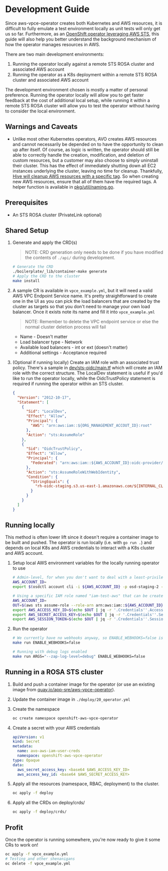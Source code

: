# Development Guide

Since aws-vpce-operator creates both Kubernetes and AWS resources, it is difficult to fully emulate a test environment
locally as unit tests will only get us so far. Furthermore, as an [OpenShift operator leveraging AWS STS](https://cloud.redhat.com/blog/what-is-aws-sts-and-how-does-red-hat-openshift-service-on-aws-rosa-use-sts),
this guide will also help you better understand the background mechanism of how the operator manages resources in AWS.

There are two main development environments:

   1. Running the operator locally against a remote STS ROSA cluster and associated AWS account
   2. Running the operator as a K8s deployment within a remote STS ROSA cluster and associated AWS account

The development environment chosen is mostly a matter of personal preference. Running the operator locally will allow
you to get faster feedback at the cost of additional local setup, while running it within a remote STS ROSA cluster will
allow you to test the operator without having to consider the local environment.

## Warnings and Caveats

- Unlike most other Kubernetes operators, AVO creates AWS resources and cannot necessarily be depended on to have the
opportunity to clean up after itself. Of course, as logic is written, the operator should still be able to correctly handle the
creation, modification, and deletion of custom resources, but a customer may also choose to simply uninstall their
cluster. This has the effect of immediately shutting down all EC2 instances underlying the cluster, leaving no time for
cleanup. Thankfully, [Hive will cleanup AWS resources with a specific tag](https://github.com/openshift/hive/blob/2801c6b99a37e915382ef0858586688efa9416f5/pkg/install/generate.go#L545-L577).
So when creating new AWS resources, ensure that all of them have the required tags. A helper function is available in 
[pkg/util/naming.go](https://github.com/openshift/aws-vpce-operator/blob/fb4ba0bc5f93bc4a10e0d8640b1ace8552d4bf0b/pkg/util/naming.go#L33-L35).

## Prerequisites

* An STS ROSA cluster (PrivateLink optional)

## Shared Setup

1. Generate and apply the CRD(s)

    > NOTE: CRD generation only needs to be done if you have modified the contents of `./api/` during development.

    ```bash
   # Generate the CRD
    ./boilerplate/_lib/container-make generate
    # Apply the CRD to the cluster
    make install
    ```

2. A sample CR is available in `vpce_example.yml`, but it will need a valid AWS VPC Endpoint Service name.
It's pretty straightforward to create one in the UI as you can pick the load balancers that are created by the cluster
as targets so that you don't need to manage your own load balancer. Once it exists note its name and fill it into `vpce_example.yml`

   > NOTE: Remember to delete the VPC endpoint service or else the normal cluster deletion process will fail

   * Name - Doesn't matter
   * Load balancer type - Network
   * Available load balancers - int or ext (doesn't matter)
   * Additional settings - Acceptance required

3. (Optional if running locally) Create an IAM role with an associated trust policy. There's a sample in [dev/sts-oidc/main.tf](./sts-oidc/main.tf) which will create an IAM role with the correct structure. The LocalDev statement is useful if you'd like to run the operator locally, while the OidcTrustPolicy statement is required if running the operator within an STS cluster.

    ```json
    {
      "Version": "2012-10-17",
      "Statement": [
        {
          "Sid": "LocalDev",
          "Effect": "Allow",
          "Principal": {
            "AWS": "arn:aws:iam::${ORG_MANAGEMENT_ACCOUT_ID}:root"
          },
          "Action": "sts:AssumeRole"
        },
        {
          "Sid": "OidcTrustPolicy",
          "Effect": "Allow",
          "Principal": {
            "Federated": "arn:aws:iam::${AWS_ACCOUNT_ID}:oidc-provider/rh-oidc-staging.s3.us-east-1.amazonaws.com/${INTERNAL_CLUSTER_ID}"
          },
          "Action": "sts:AssumeRoleWithWebIdentity",
          "Condition": {
            "StringEquals": {
              "rh-oidc-staging.s3.us-east-1.amazonaws.com/${INTERNAL_CLUSTER_ID}:sub": "system:serviceaccount:${SERVICE_ACCOUNT_NAMESPACE}:${SERVICE_ACCOUNT_NAME}"
            }
          }
        }
      ]
    }
    ```

## Running locally

This method is often lower lift since it doesn't require a container image to be built and pushed. The operator is
run locally (i.e. with `go run .`) and depends on local K8s and AWS credentials to interact with a K8s cluster and AWS account.

1. Setup local AWS environment variables for the locally running operator to use

    ```bash
    # Admin-level, for when you don't want to deal with a least-privilege IAM policy
    AWS_ACCOUNT_ID=
    export $(osdctl account cli -i ${AWS_ACCOUNT_ID} -p osd-staging-2 -o env | xargs)
    ```

    ```bash
    # Using a specific IAM role named "iam-test-aws" that can be created in AWS
    AWS_ACCOUNT_ID=
    OUT=$(aws sts assume-role --role-arn arn:aws:iam::${AWS_ACCOUNT_ID}:role/iam-test-aws --role-session-name anything --profile osd-staging-2);\
    export AWS_ACCESS_KEY_ID=$(echo $OUT | jq -r '.Credentials''.AccessKeyId');\
    export AWS_SECRET_ACCESS_KEY=$(echo $OUT | jq -r '.Credentials''.SecretAccessKey');\
    export AWS_SESSION_TOKEN=$(echo $OUT | jq -r '.Credentials''.SessionToken');
    ```

2. Run the operator

    ```bash
    # We currently have no webhooks anyway, so ENABLE_WEBHOOKS=false is optional
    make run ENABLE_WEBHOOKS=false
   
    # Running with debug logs enabled
    make run ARGS="--zap-log-level=debug" ENABLE_WEBHOOKS=false
    ```

## Running in a ROSA STS cluster

1. Build and push a container image for the operator (or use an existing image from [quay.io/app-sre/aws-vpce-operator](https://quay.io/repository/app-sre/aws-vpce-operator?tab=tags)).

2. Update the container image in `./deploy/20_operator.yml`

3. Create the namespace
    ```bash
    oc create namespace openshift-aws-vpce-operator
    ```

4. Create a secret with your AWS credentials
    ```yaml
    apiVersion: v1
    kind: Secret
    metadata:
      name: avo-aws-iam-user-creds
      namespace: openshift-aws-vpce-operator
    type: Opaque
    data:
      aws_secret_access_key: <base64 $AWS_ACCESS_KEY_ID>
      aws_access_key_id: <base64 $AWS_SECRET_ACCESS_KEY>
    ```

5. Apply all the resources (namespace, RBAC, deployment) to the cluster.

    ```bash
    oc apply -f deploy
    ```

6. Apply all the CRDs on deploy/crds/
    ```bash
    oc apply -f deploy/crds/
    ```

## Profit

Once the operator is running somewhere, you're now ready to give it some CRs to work on!

```bash
oc apply -f vpce_example.yml
# Testing and other shenanigans
oc delete -f vpce_example.yml
```
